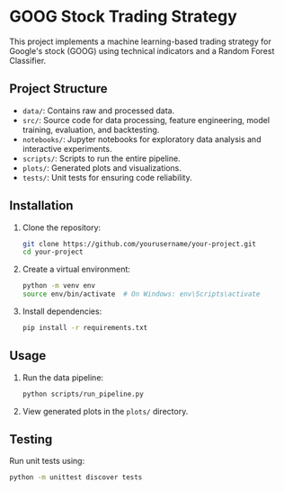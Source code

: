 # GOOG Stock Trading Strategy

This project implements a machine learning-based trading strategy for Google's stock (GOOG) using technical indicators and a Random Forest Classifier.

## Project Structure

- `data/`: Contains raw and processed data.
- `src/`: Source code for data processing, feature engineering, model training, evaluation, and backtesting.
- `notebooks/`: Jupyter notebooks for exploratory data analysis and interactive experiments.
- `scripts/`: Scripts to run the entire pipeline.
- `plots/`: Generated plots and visualizations.
- `tests/`: Unit tests for ensuring code reliability.

## Installation

1. Clone the repository:
    ```bash
    git clone https://github.com/yourusername/your-project.git
    cd your-project
    ```

2. Create a virtual environment:
    ```bash
    python -m venv env
    source env/bin/activate  # On Windows: env\Scripts\activate
    ```

3. Install dependencies:
    ```bash
    pip install -r requirements.txt
    ```

## Usage

1. Run the data pipeline:
    ```bash
    python scripts/run_pipeline.py
    ```

2. View generated plots in the `plots/` directory.

## Testing

Run unit tests using:
```bash
python -m unittest discover tests
